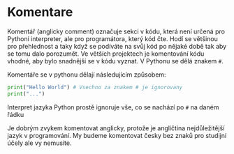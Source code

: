 # Komentare

Komentář (anglicky comment) označuje sekci v kódu, která není určená pro Pythoní interpreter, ale pro programátora, který kód čte. Hodí se většinou pro přehlednost a taky když se podíváte na svůj kód po nějaké době tak aby se tomu dalo porozumět.
Ve větších projektech je komentování kódu vhodné, aby bylo snadnější se v kódu vyznat. V Pythonu se dělá znakem `#`.

Komentáře se v pythonu dělají následujícím způsobem:
```python
print("Hello World") # Vsechno za znakem # je ignorovany
print("...")
```
Interpret jazyka Python prostě ignoruje vše, co se nachází po `#` na daném řádku

Je dobrým zvykem komentovat anglicky, protože je angličtina nejdůležitější jazyk v programování. My budeme komentovat česky bez znaků pro studijní účely ale vy nemusíte.
